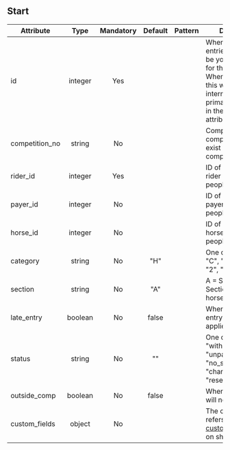 ## Start

Attribute | Type | Mandatory | Default | Pattern | Description
--- | :---: | :---: | :---: | --- | ---
id | integer | Yes |  |  | When importing entries, this should be your primary key for this resource. When exporting, this will be our internal id and your primary key will be in the foreign_id attribute
competition_no | string | No |  |  | Competition no, the competition must exist in competitions
rider_id | integer | Yes |  |  | ID of the rider, the rider must exist in people
payer_id | integer | No |  |  | ID of the payer, the payer must exist in people
horse_id | integer | No |  |  | ID of the horse, the horse must exist in people
category | string | No | "H" |  | One of "H", "A", "B", "C", "D", "E", "1", "2", "3"
section | string | No | "A" |  | A = Section A, B = Section B (Young horses)
late_entry | boolean | No | false |  | When true, the late entry fee will be applied
status | string | No | "" |  | One of "", "withdrawn", "unpaid", "no_show", "changed", "reserve", "starting"
outside_comp | boolean | No | false |  | When true, this start will not be ranked
custom_fields | object | No |  |  | The object key refers to the key in [custom_field_names](SHOW.md) on show